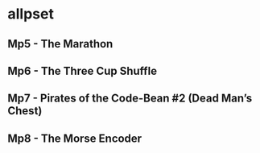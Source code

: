 # allpset
## Mp5 - The Marathon
## Mp6 - The Three Cup Shuffle
## Mp7 - Pirates of the Code-Bean #2 (Dead Man’s Chest)
## Mp8 - The Morse Encoder
